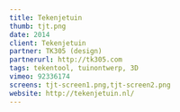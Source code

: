 ```yaml
---
title: Tekenjetuin
thumb: tjt.png
date: 2014
client: Tekenjetuin
partner: TK305 (design)
partnerurl: http://tk305.com
tags: tekentool, tuinontwerp, 3D
vimeo: 92336174
screens: tjt-screen1.png,tjt-screen2.png
website: http://tekenjetuin.nl/
---
```

